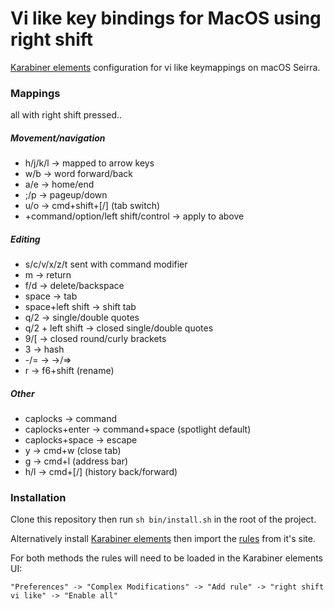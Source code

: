 # Vi like key bindings for MacOS using right shift

[Karabiner elements](https://github.com/tekezo/Karabiner-Elements) configuration for vi like keymappings on macOS Seirra.

### Mappings

all with right shift pressed..

##### Movement/navigation
- h/j/k/l -> mapped to arrow keys
- w/b -> word forward/back
- a/e -> home/end
- ;/p -> pageup/down
- u/o -> cmd+shift+[/] (tab switch)
- +command/option/left shift/control -> apply to above

##### Editing
- s/c/v/x/z/t sent with command modifier
- m -> return
- f/d -> delete/backspace
- space -> tab
- space+left shift -> shift tab
- q/2 -> single/double quotes
- q/2 + left shift -> closed single/double quotes 
- 9/[ -> closed round/curly brackets
- 3 -> hash
- -/= -> ->/=>
- r -> f6+shift (rename)

##### Other
- caplocks -> command
- caplocks+enter -> command+space (spotlight default)
- caplocks+space -> escape
- y -> cmd+w (close tab)
- g -> cmd+l (address bar)
- h/l -> cmd+[/] (history back/forward)

### Installation

Clone this repository then run `sh bin/install.sh` in the root of the project.

Alternatively install [Karabiner elements](https://pqrs.org/osx/karabiner/) then import the [rules](https://pqrs.org/osx/karabiner/complex_modifications/#right_shift_vi_like) from it's site. 

For both methods the rules will need to be loaded in the Karabiner elements UI:

```"Preferences" -> "Complex Modifications" -> "Add rule" -> "right shift vi like" -> "Enable all"```